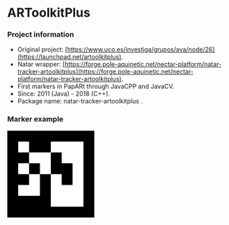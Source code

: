 # ARToolkitPlus

### Project information

* Original project: [https://www.uco.es/investiga/grupos/ava/node/26](https://launchpad.net/artoolkitplus).
* Natar wrapper: [https://forge.pole-aquinetic.net/nectar-platform/natar-tracker-artoolkitplus](https://forge.pole-aquinetic.net/nectar-platform/natar-tracker-artoolkitplus).
* First markers in PapARt through JavaCPP and JavaCV.
* Since: 2011 \(Java\) - 2018 \(C++\).
* Package name: natar-tracker-artoolkitplus .

### Marker example



![Example on an ARToolkit Marker](../../.gitbook/assets/image%20%283%29.png)


